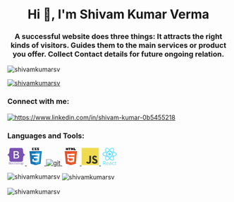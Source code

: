 <h1 align="center">Hi 👋, I'm Shivam Kumar Verma</h1>
<h3 align="center">A successful website does three things: It attracts the right kinds of visitors. Guides them to the main services or product you offer. Collect Contact details for future ongoing relation.</h3>

<p align="left"> <img src="https://komarev.com/ghpvc/?username=shivamkumarsv&label=Profile%20views&color=0e75b6&style=flat" alt="shivamkumarsv" /> </p>

<p align="left"> <a href="https://github.com/ryo-ma/github-profile-trophy"><img src="https://github-profile-trophy.vercel.app/?username=shivamkumarsv" alt="shivamkumarsv" /></a> </p>

<h3 align="left">Connect with me:</h3>
<p align="left">
<a href="https://linkedin.com/in/https://www.linkedin.com/in/shivam-kumar-0b5455218" target="blank"><img align="center" src="https://raw.githubusercontent.com/rahuldkjain/github-profile-readme-generator/master/src/images/icons/Social/linked-in-alt.svg" alt="https://www.linkedin.com/in/shivam-kumar-0b5455218" height="30" width="40" /></a>
</p>

<h3 align="left">Languages and Tools:</h3>
<p align="left"> <a href="https://getbootstrap.com" target="_blank" rel="noreferrer"> <img src="https://raw.githubusercontent.com/devicons/devicon/master/icons/bootstrap/bootstrap-plain-wordmark.svg" alt="bootstrap" width="40" height="40"/> </a> <a href="https://www.w3schools.com/css/" target="_blank" rel="noreferrer"> <img src="https://raw.githubusercontent.com/devicons/devicon/master/icons/css3/css3-original-wordmark.svg" alt="css3" width="40" height="40"/> </a> <a href="https://git-scm.com/" target="_blank" rel="noreferrer"> <img src="https://www.vectorlogo.zone/logos/git-scm/git-scm-icon.svg" alt="git" width="40" height="40"/> </a> <a href="https://www.w3.org/html/" target="_blank" rel="noreferrer"> <img src="https://raw.githubusercontent.com/devicons/devicon/master/icons/html5/html5-original-wordmark.svg" alt="html5" width="40" height="40"/> </a> <a href="https://developer.mozilla.org/en-US/docs/Web/JavaScript" target="_blank" rel="noreferrer"> <img src="https://raw.githubusercontent.com/devicons/devicon/master/icons/javascript/javascript-original.svg" alt="javascript" width="40" height="40"/> </a> <a href="https://reactjs.org/" target="_blank" rel="noreferrer"> <img src="https://raw.githubusercontent.com/devicons/devicon/master/icons/react/react-original-wordmark.svg" alt="react" width="40" height="40"/> </a> </p>

<p><img align="left" src="https://github-readme-stats.vercel.app/api/top-langs?username=shivamkumarsv&show_icons=true&locale=en&layout=compact" alt="shivamkumarsv" /></p>

<p>&nbsp;<img align="center" src="https://github-readme-stats.vercel.app/api?username=shivamkumarsv&show_icons=true&locale=en" alt="shivamkumarsv" /></p>

<p><img align="center" src="https://github-readme-streak-stats.herokuapp.com/?user=shivamkumarsv&" alt="shivamkumarsv" /></p>
